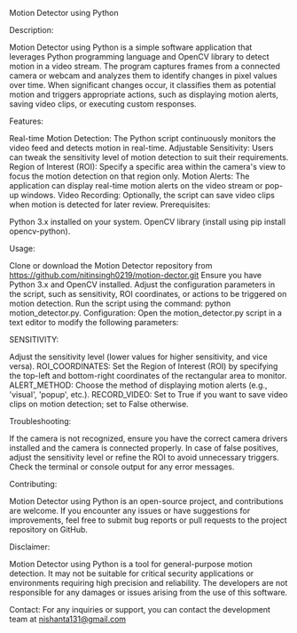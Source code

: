 Motion Detector using Python

Description:

Motion Detector using Python is a simple software application that leverages Python programming language and OpenCV library to detect motion in a video stream. The program captures frames from a connected camera or webcam and analyzes them to identify changes in pixel values over time. When significant changes occur, it classifies them as potential motion and triggers appropriate actions, such as displaying motion alerts, saving video clips, or executing custom responses.

Features:

Real-time Motion Detection: The Python script continuously monitors the video feed and detects motion in real-time. Adjustable Sensitivity: Users can tweak the sensitivity level of motion detection to suit their requirements. Region of Interest (ROI): Specify a specific area within the camera's view to focus the motion detection on that region only. Motion Alerts: The application can display real-time motion alerts on the video stream or pop-up windows. Video Recording: Optionally, the script can save video clips when motion is detected for later review. Prerequisites:

Python 3.x installed on your system. OpenCV library (install using pip install opencv-python).

Usage:

Clone or download the Motion Detector repository from https://github.com/nitinsingh0219/motion-dector.git Ensure you have Python 3.x and OpenCV installed. Adjust the configuration parameters in the script, such as sensitivity, ROI coordinates, or actions to be triggered on motion detection. Run the script using the command: python motion_detector.py. Configuration: Open the motion_detector.py script in a text editor to modify the following parameters:

SENSITIVITY:

Adjust the sensitivity level (lower values for higher sensitivity, and vice versa).
ROI_COORDINATES: Set the Region of Interest (ROI) by specifying the top-left and bottom-right coordinates of the rectangular area to monitor. ALERT_METHOD: Choose the method of displaying motion alerts (e.g., 'visual', 'popup', etc.). RECORD_VIDEO: Set to True if you want to save video clips on motion detection; set to False otherwise.

Troubleshooting:

If the camera is not recognized, ensure you have the correct camera drivers installed and the camera is connected properly. In case of false positives, adjust the sensitivity level or refine the ROI to avoid unnecessary triggers. Check the terminal or console output for any error messages.

Contributing:

Motion Detector using Python is an open-source project, and contributions are welcome. If you encounter any issues or have suggestions for improvements, feel free to submit bug reports or pull requests to the project repository on GitHub.

Disclaimer:

Motion Detector using Python is a tool for general-purpose motion detection. It may not be suitable for critical security applications or environments requiring high precision and reliability. The developers are not responsible for any damages or issues arising from the use of this software.

Contact:
For any inquiries or support, you can contact the development team at nishanta131@gmail.com
